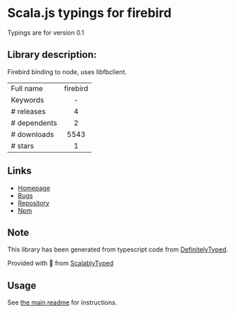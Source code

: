 
# Scala.js typings for firebird

Typings are for version 0.1

## Library description:
Firebird binding to node, uses libfbclient.

|                    |                 |
| ------------------ | :-------------: |
| Full name          | firebird |
| Keywords           | - |
| # releases         | 4 |
| # dependents       | 2 |
| # downloads        | 5543 |
| # stars            | 1 |

## Links
- [Homepage](https://github.com/xdenser/node-firebird-libfbclient#readme)
- [Bugs](http://github.com/xdenser/node-firebird-libfbclient/issues)
- [Repository](https://github.com/xdenser/node-firebird-libfbclient)
- [Npm](https://www.npmjs.com/package/firebird)
    


## Note
This library has been generated from typescript code from [DefinitelyTyped](https://definitelytyped.org).

Provided with :purple_heart: from [ScalablyTyped](https://github.com/oyvindberg/ScalablyTyped)

## Usage
See [the main readme](../../readme.md) for instructions.


